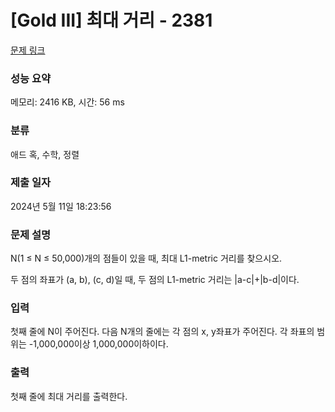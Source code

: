 # [Gold III] 최대 거리 - 2381 

[문제 링크](https://www.acmicpc.net/problem/2381) 

### 성능 요약

메모리: 2416 KB, 시간: 56 ms

### 분류

애드 혹, 수학, 정렬

### 제출 일자

2024년 5월 11일 18:23:56

### 문제 설명

<p>N(1 ≤ N ≤ 50,000)개의 점들이 있을 때, 최대 L1-metric 거리를 찾으시오.</p>

<p>두 점의 좌표가 (a, b), (c, d)일 때, 두 점의 L1-metric 거리는 |a-c|+|b-d|이다.</p>

### 입력 

 <p><meta charset="utf-8">첫째 줄에 N이 주어진다. 다음 N개의 줄에는 각 점의 x, y좌표가 주어진다. 각 좌표의 범위는 -1,000,000이상 1,000,000이하이다.</p>

### 출력 

 <p>첫째 줄에 최대 거리를 출력한다.</p>

